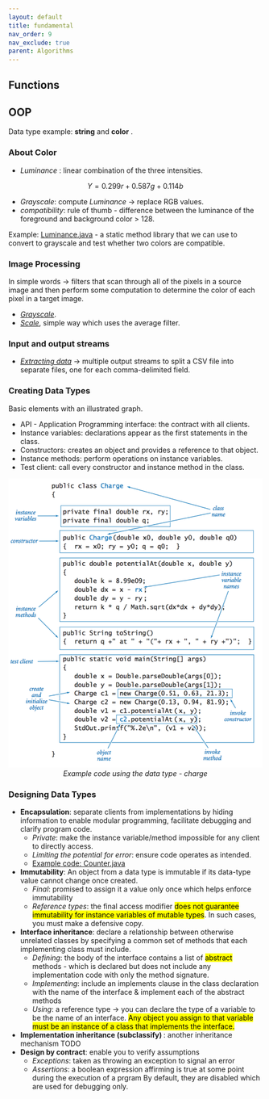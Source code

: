 ```yaml
---
layout: default
title: fundamental
nav_order: 9
nav_exclude: true
parent: Algorithms
---
```

## Functions

## OOP
Data type example: **string** and **color** .
### About Color  
* *Luminance* :  linear combination of the three intensities.
```math
Y = 0.299r + 0.587g + 0.114b
```
* *Grayscale*: compute *Luminance* -> replace RGB values.
* *compatibility*: rule of thumb - difference between the luminance of the foreground and background color > 128.

Example: [Luminance.java](https://introcs.cs.princeton.edu/java/31datatype/Luminance.java.html) - a static method library that we can use to convert to grayscale and test whether two colors are compatible.

### Image Processing
In simple words -> filters that scan through all of the pixels in a source image and then perform some computation to determine the color of each pixel in a target image.
* [*Grayscale*](https://introcs.cs.princeton.edu/java/31datatype/Grayscale.java.html).
* [*Scale*](https://introcs.cs.princeton.edu/java/31datatype/Scale.java.html), simple way which uses the average filter.

### Input and output streams
* [*Extracting data*](https://introcs.cs.princeton.edu/java/31datatype/Split.java.html) -> multiple output streams to split a CSV file into separate files, one for each comma-delimited field.

### Creating Data Types
Basic elements with an illustrated graph.
* API - Application Programming interface: the contract with all clients.
* Instance variables: declarations appear as the first statements in the class.
* Constructors: creates an object and provides a reference to that object.
* Instance methods: perform operations on instance variables.
* Test client: call every constructor and instance method in the class.

<p align="center">
<img src = "/assets/image/data-type.png" alt="hi" max-width="60%"/>
<em>Example code using the data type - charge </em>
</p>

### Designing Data Types
<ul>
 <li> <strong>Encapsulation</strong>: separate clients from implementations by hiding information to enable modular programming, facilitate debugging and clarify program code.
  <ul>
   <li> <em>Private</em>: make the instance variable/method impossible for any client to directly access.</li>
   <li> <em>Limiting the potential for error</em>: ensure code operates as intended. </li>
   <li><a href="https://introcs.cs.princeton.edu/java/33design/Counter.java.html">Example code: Counter.java</a></li>
  </ul>
</li>
<li> <strong>Immutability</strong>: An object from a data type is immutable if its data-type value cannot change once created.  
  <ul>
    <li><em>Final</em>: promised to assign it a value only once which helps enforce immutability</li>
  <li><em>Reference types</em>: the final access modifier <mark>does not guarantee immutability for instance variables of mutable types</mark>. In such cases, you must make a defensive copy. </li>
    </ul>
 </li>
 <li> <strong>Interface inheritance</strong>: declare a relationship between otherwise unrelated classes by specifying a common set of methods that each implementing class must include.
 <ul>
  <li> <em>Defining</em>: the body of the interface contains a list of <mark>abstract</mark> methods -
   which is declared but does not include any implementation code with only the method signature.
  </li>
  <li> <em>Implementing</em>: include an implements clause in the class declaration with the name of the interface & implement each of the abstract methods
  </li>
  <li><em>Using</em>: a reference type -> you can declare the type of a variable to be the name of an interface. <mark> Any object you assign to that variable must be an instance of a class that implements the interface.</mark>
  </li>
  </ul>
</li>
   <li> <strong>Implementation inheritance (subclassify) </strong>: another inheritance mechanism TODO
   </li>
 <li> <strong>Design by contract</strong>: enable you to verify assumptions
  <ul>
   <li> <em> Exceptions</em>: taken as throwing an exception to signal an error
    </li>
   <li> <em>Assertions</em>: a boolean expression affirming is true at some point during the execution of a prgram
    By default, they are disabled which are used for debugging only.
   </li>
   </ul>
 </li>

</ul>
